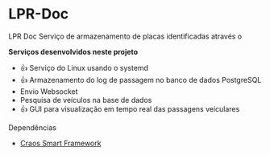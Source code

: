 # LPR-Doc
LPR Doc Serviço de armazenamento de placas identificadas através o 

**Serviços desenvolvidos neste projeto**

 - 👍 Serviço do Linux usando o systemd 
 - 👍 Armazenamento do log de passagem no banco de dados PostgreSQL 
 - Envio Websocket
 - Pesquisa de veículos na base de dados
 - 👍 GUI para visualização em tempo real das passagens veiculares


Dependências

 - [Craos Smart Framework](https://github.com/Craos/smart.git)